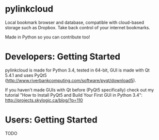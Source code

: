 # pylinkcloud
Local bookmark browser and database, compatible with cloud-based storage such as Dropbox. Take back control of your internet bookmarks.

Made in Python so you can contribute too!

# Developers: Getting Started
pylinkcloud is made for Python 3.4,
tested in 64-bit,
GUI is made with Qt 5.4.1 and uses PyQt5 (http://www.riverbankcomputing.com/software/pyqt/download5).

If you haven't made GUIs with Qt before (PyQt5 specifically) check out my tutorial "How to Install PyQt5 and Build Your First GUI in Python 3.4": http://projects.skylogic.ca/blog/?p=110

# Users: Getting Started
TODO
